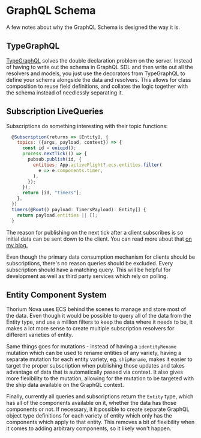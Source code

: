 # GraphQL Schema

A few notes about why the GraphQL Schema is designed the way it is.

## TypeGraphQL

[TypeGraphQL](https://typegraphql.com) solves the double declaration problem on
the server. Instead of having to write out the schema in GraphQL SDL and then
write out all the resolvers and models, you just use the decorators from
TypeGraphQL to define your schema alongside the data and resolvers. This allows
for class composition to reuse field definitions, and collates the logic
together with the schema instead of needlessly separating it.

## Subscription LiveQueries

Subscriptions do something interesting with their topic functions:

```js
  @Subscription(returns => [Entity], {
    topics: ({args, payload, context}) => {
      const id = uniqid();
      process.nextTick(() => {
        pubsub.publish(id, {
          entities: App.activeFlight?.ecs.entities.filter(
            e => e.components.timer,
          ),
        });
      });
      return [id, "timers"];
    },
  })
  timers(@Root() payload: TimersPayload): Entity[] {
    return payload.entities || [];
  }
```

The reason for publishing on the next tick after a client subscribes is so
initial data can be sent down to the client. You can read more about that
[on my blog.](https://ralexanderson.com/blog/subscription-only-graphql-data)

Even though the primary data consumption mechanism for clients should be
subscriptions, there's no reason queries should be excluded. Every subscription
should have a matching query. This will be helpful for development as well as
third party services which rely on polling.

## Entity Component System

Thorium Nova uses ECS behind the scenes to manage and store most of the data.
Even though it would be possible to query all of the data from the Entity type,
and use a million filters to keep the data where it needs to be, it makes a lot
more sense to create multiple subscription resolvers for different varieties of
entity.

Same things goes for mutations - instead of having a `identityRename` mutation
which can be used to rename entities of any variety, having a separate mutation
for each entity variety, eg. `shipRename`, makes it easier to target the proper
subscription when publishing those updates and takes advantage of data that is
automatically passed via context. It also gives more flexibility to the
mutation, allowing for the mutation to be targeted with the ship data available
on the GraphQL context.

Finally, currently all queries and subscriptions return the `Entity` type, which
has all of the components available on it, whether the data has those components
or not. If necessary, it it possible to create separate GraphQL object type
definitions for each variety of entity which only has the components which apply
to that entity. This removes a bit of flexibility when it comes to adding
arbitrary components, so it likely won't happen.
